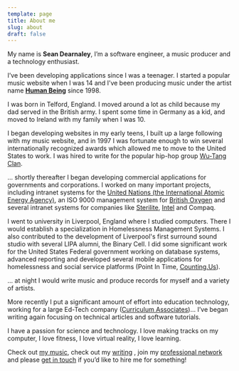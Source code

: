 ```yaml
---
template: page
title: About me
slug: about
draft: false
---
```

My name is **Sean Dearnaley**, I’m a software engineer, a music producer and a technology enthusiast.

I’ve been developing applications since I was a teenager. I started a popular music website when I was 14 and I’ve been producing music under the artist name **[Human Being](https://soundcloud.com/humanbeingmusic)** since 1998.

I was born in Telford, England. I moved around a lot as child because my dad served in the British army. I spent some time in Germany as a kid, and moved to Ireland with my family when I was 10.

I began developing websites in my early teens, I built up a large following with my music website, and in 1997 I was fortunate enough to win several internationally recognized awards which allowed me to move to the United States to work. I was hired to write for the popular hip-hop group [Wu-Tang Clan](https://wutangclan.com/). 

... shortly thereafter I began developing commercial applications for governments and corporations. I worked on many important projects, including intranet systems for the [United Nations (the International Atomic Energy Agency)](https://www.iaea.org/), an ISO 9000 management system for [British Oxygen](https://www.boconline.co.uk/) and several intranet systems for companies like [Sterilite](https://www.sterilite.com/), [Intel](https://www.intel.com/) and Compaq.

I went to university in Liverpool, England where I studied computers. There I would establish a specialization in Homelessness Management Systems. I also contributed to the development of Liverpool's first surround sound studio with several LIPA alumni, the Binary Cell.  I did some significant work for the United States Federal government working on database systems, advanced reporting and developed several mobile applications for homelessness and social service platforms (Point In Time, [Counting.Us](https://counting.us/)).

… at night I would write music and produce records for myself and a variety of artists.

More recently I put a significant amount of effort into education technology, working for a large Ed-Tech company ([Curriculum Associates](https://www.curriculumassociates.com/))... I’ve began writing again focusing on technical articles and software tutorials.

I have a passion for science and technology. I love making tracks on my computer, I love fitness, I love virtual reality, I love learning.

Check out [my music](https://soundcloud.com/humanbeingmusic), check out my [writing](https://medium.com/@seandearnaley) , join my [professional network](https://www.linkedin.com/in/sean-dearnaley-8577a973/) and please [get in touch](mailto:seandearnaley@hotmail.com) if you’d like to hire me for something!
